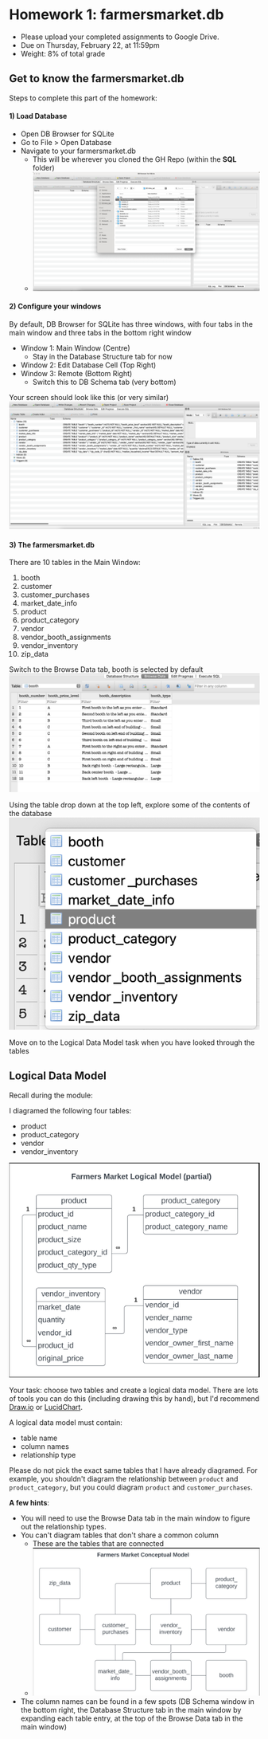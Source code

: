 # Homework 1: farmersmarket.db

- Please upload your completed assignments to Google Drive.
- Due on Thursday, February 22, at 11:59pm
- Weight: 8% of total grade

## Get to know the farmersmarket.db
Steps to complete this part of the homework:

#### 1) Load Database
- Open DB Browser for SQLite
- Go to File > Open Database
- Navigate to your farmersmarket.db 
	- This will be wherever you cloned the GH Repo (within the **SQL** folder)
	- ![db_browser_for_sqlite_choose_db.png](./images/01_db_browser_for_sqlite_choose_db.png)

#### 2) Configure your windows
By default, DB Browser for SQLite has three windows, with four tabs in the main window and three tabs in the bottom right window
- Window 1: Main Window (Centre)
	- Stay in the Database Structure tab for now
- Window 2: Edit Database Cell (Top Right)
- Window 3: Remote (Bottom Right)
	- Switch this to DB Schema tab (very bottom)

Your screen should look like this (or very similar)
![db_browser_for_sqlite.png](./images/01_db_browser_for_sqlite.png)

#### 3) The farmersmarket.db
There are 10 tables in the Main Window:
1) booth
2) customer
3) customer_purchases
4) market_date_info
5) product
6) product_category
7) vendor
8) vendor_booth_assignments
9) vendor_inventory
10) zip_data

Switch to the Browse Data tab, booth is selected by default
 ![01_the_browse_data_tab.png](./images/01_the_browse_data_tab.png) 


Using the table drop down at the top left, explore some of the contents of the database
![01_the_table_drop_down_at_the_top_left.png](./images/01_the_table_drop_down_at_the_top_left.png)

Move on to the Logical Data Model task when you have looked through the tables


## Logical Data Model

Recall during the module:

I diagramed the following four tables:
- product
- product_category
- vendor
- vendor_inventory

![01_farmers_market_logical_model_partial.png](./images/01_farmers_market_logical_model_partial.png)


Your task: choose two tables and create a logical data model. There are lots of tools you can do this (including drawing this by hand), but I'd recommend [Draw.io](https://www.drawio.com/) or [LucidChart](https://www.lucidchart.com/pages/). 

A logical data model must contain:
- table name
- column names
- relationship type

Please do not pick the exact same tables that I have already diagramed. For example, you shouldn't diagram the relationship between `product` and `product_category`, but you could diagram `product` and `customer_purchases`.

**A few hints**:
- You will need to use the Browse Data tab in the main window to figure out the relationship types.
- You can't diagram tables that don't share a common column
	- These are the tables that are connected
	-  ![01_farmers_market_conceptual_model.png](./images/01_farmers_market_conceptual_model.png)
- The column names can be found in a few spots (DB Schema window in the bottom right, the Database Structure tab in the main window by expanding each table entry, at the top of the Browse Data tab in the main window)

